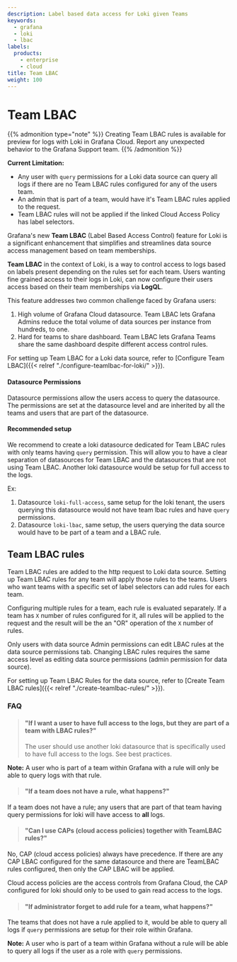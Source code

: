 ```yaml
---
description: Label based data access for Loki given Teams
keywords:
  - grafana
  - loki
  - lbac
labels:
  products:
    - enterprise
    - cloud
title: Team LBAC
weight: 100
---
```


# Team LBAC

{{% admonition type="note" %}}
Creating Team LBAC rules is available for preview for logs with Loki in Grafana Cloud. Report any unexpected behavior to the Grafana Support team.
{{% /admonition %}}

**Current Limitation:**

- Any user with `query` permissions for a Loki data source can query all logs if there are no Team LBAC rules configured for any of the users team.
- An admin that is part of a team, would have it's Team LBAC rules applied to the request.
- Team LBAC rules will not be applied if the linked Cloud Access Policy has label selectors.

Grafana's new **Team LBAC** (Label Based Access Control) feature for Loki is a significant enhancement that simplifies and streamlines data source access management based on team memberships.

**Team LBAC** in the context of Loki, is a way to control access to logs based on labels present depending on the rules set for each team. Users wanting fine grained access to their logs in Loki, can now configure their users access based on their team memberships via **LogQL**.

This feature addresses two common challenge faced by Grafana users:

1. High volume of Grafana Cloud datasource. Team LBAC lets Grafana Admins reduce the total volume of data sources per instance from hundreds, to one.
1. Hard for teams to share dashboard. Team LBAC lets Grafana Teams share the same dashboard despite different access control rules.

For setting up Team LBAC for a Loki data source, refer to [Configure Team LBAC]({{< relref "./configure-teamlbac-for-loki/" >}}).

#### Datasource Permissions

Datasource permissions allow the users access to query the datasource. The permissions are set at the datasource level and are inherited by all the teams and users that are part of the datasource.

#### Recommended setup

We recommend to create a loki datasource dedicated for Team LBAC rules with only teams having `query` permission. This will allow you to have a clear separation of datasources for Team LBAC and the datasources that are not using Team LBAC. Another loki datasource would be setup for full access to the logs.

Ex:

1. Datasource `loki-full-access`, same setup for the loki tenant, the users querying this datasource would not have team lbac rules and have `query` permissions.
2. Datasource `loki-lbac`, same setup, the users querying the data source would have to be part of a team and a LBAC rule.

## Team LBAC rules

Team LBAC rules are added to the http request to Loki data source. Setting up Team LBAC rules for any team will apply those rules to the teams.
Users who want teams with a specific set of label selectors can add rules for each team.

Configuring multiple rules for a team, each rule is evaluated separately. If a team has `X` number of rules configured for it, all rules will be applied to the request and the result will be the an "OR" operation of the `X` number of rules.

Only users with data source Admin permissions can edit LBAC rules at the data source permissions tab. Changing LBAC rules requires the same access level as editing data source permissions (admin permission for data source).

For setting up Team LBAC Rules for the data source, refer to [Create Team LBAC rules]({{< relref "./create-teamlbac-rules/" >}}).

### FAQ

> #### "If I want a user to have full access to the logs, but they are part of a team with LBAC rules?"
>
> The user should use another loki datasource that is specifically used to have full access to the logs. See best practices.

**Note:** A user who is part of a team within Grafana with a rule will only be able to query logs with that rule.

> #### "If a team does not have a rule, what happens?"

If a team does not have a rule; any users that are part of that team having query permissions for loki will have access to **all** logs.

> #### "Can I use CAPs (cloud access policies) together with TeamLBAC rules?"

No, CAP (cloud access policies) always have precedence. If there are any CAP LBAC configured for the same datasource and there are TeamLBAC rules configured, then only the CAP LBAC will be applied.

Cloud access policies are the access controls from Grafana Cloud, the CAP configured for loki should only to be used to gain read access to the logs.

> #### "If administrator forget to add rule for a team, what happens?"

The teams that does not have a rule applied to it, would be able to query all logs if `query` permissions are setup for their role within Grafana.

**Note:** A user who is part of a team within Grafana without a rule will be able to query all logs if the user as a role with `query` permissions.
